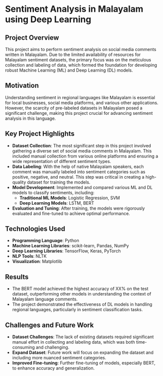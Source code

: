 
# **Sentiment Analysis in Malayalam using Deep Learning**

## **Project Overview**

This project aims to perform sentiment analysis on social media comments written in Malayalam. Due to the limited availability of resources for Malayalam sentiment datasets, the primary focus was on the meticulous collection and labeling of data, which formed the foundation for developing robust Machine Learning (ML) and Deep Learning (DL) models.

## **Motivation**

Understanding sentiment in regional languages like Malayalam is essential for local businesses, social media platforms, and various other applications. However, the scarcity of pre-labeled datasets in Malayalam posed a significant challenge, making this project crucial for advancing sentiment analysis in this language.

## **Key Project Highlights**

- **Dataset Collection**: The most significant step in this project involved gathering a diverse set of social media comments in Malayalam. This included manual collection from various online platforms and ensuring a wide representation of different sentiment types.
- **Data Labeling**: With the help of native Malayalam speakers, each comment was manually labeled into sentiment categories such as positive, negative, and neutral. This step was critical in creating a high-quality dataset for training the models.
- **Model Development**: Implemented and compared various ML and DL models to classify sentiments, including:
  - **Traditional ML Models**: Logistic Regression, SVM
  - **Deep Learning Models**: LSTM, BERT
- **Evaluation and Tuning**: After training, the models were rigorously evaluated and fine-tuned to achieve optimal performance.

## **Technologies Used**

- **Programming Language**: Python
- **Machine Learning Libraries**: scikit-learn, Pandas, NumPy
- **Deep Learning Libraries**: TensorFlow, Keras, PyTorch
- **NLP Tools**: NLTK
- **Visualization**: Matplotlib

## **Results**

- The BERT model achieved the highest accuracy of XX% on the test dataset, outperforming other models in understanding the context of Malayalam language comments.
- The project demonstrated the effectiveness of DL models in handling regional languages, particularly in sentiment classification tasks.

## **Challenges and Future Work**

- **Dataset Challenges**: The lack of existing datasets required significant manual effort in collecting and labeling data, which was both time-consuming and challenging.
- **Expand Dataset**: Future work will focus on expanding the dataset and including more nuanced sentiment categories.
- **Improved Fine-tuning**: Further fine-tuning of models, especially BERT, to enhance accuracy and generalization.
